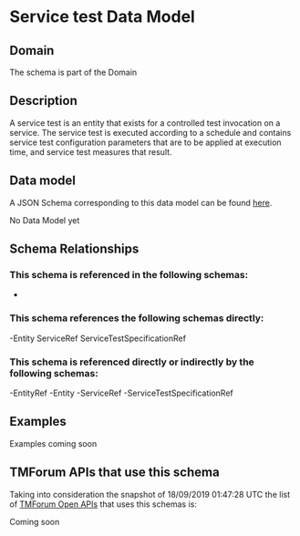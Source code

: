 # Service test Data Model

## Domain

The  schema is part of the  Domain

## Description

A service test is an entity that exists for a controlled test invocation on a service. The service 
test is executed according to a schedule and contains service test configuration parameters that are to be 
applied at execution time, and service test measures that result.

## Data model

A JSON Schema corresponding to this data model can be found
[here](https://github.com/tmforum-rand/schemas/blob/master/Service/ServiceTest.schema.json).

No Data Model yet

## Schema Relationships

### This schema is referenced in the following schemas:

-

### This schema references the following schemas directly:

-Entity
ServiceRef
ServiceTestSpecificationRef

### This schema is referenced directly or indirectly by the following schemas:

-EntityRef
-Entity
-ServiceRef
-ServiceTestSpecificationRef



## Examples

Examples coming soon

## TMForum APIs that use this schema

Taking into consideration the snapshot of 18/09/2019 01:47:28 UTC the list of [TMForum Open APIs](https://www.tmforum.org/open-apis/) that uses this schemas is:

Coming soon